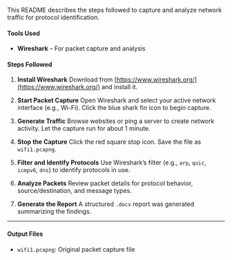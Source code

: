 This README describes the steps followed to capture and analyze network traffic for protocol identification.

#### **Tools Used**

* **Wireshark** – For packet capture and analysis

#### **Steps Followed**

1. **Install Wireshark**
   Download from [https://www.wireshark.org/](https://www.wireshark.org/) and install it.

2. **Start Packet Capture**
   Open Wireshark and select your active network interface (e.g., Wi-Fi). Click the blue shark fin icon to begin capture.

3. **Generate Traffic**
   Browse websites or ping a server to create network activity. Let the capture run for about 1 minute.

4. **Stop the Capture**
   Click the red square stop icon. Save the file as `wifi1.pcapng`.

5. **Filter and Identify Protocols**
   Use Wireshark’s filter (e.g., `arp`, `quic`, `icmpv6`, `dns`) to identify protocols in use.

6. **Analyze Packets**
   Review packet details for protocol behavior, source/destination, and message types.

7. **Generate the Report**
   A structured `.docx` report was generated summarizing the findings.

---

#### **Output Files**

* `wifi1.pcapng`: Original packet capture file
